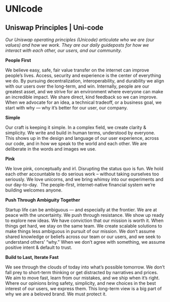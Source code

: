 # UNIcode

## **Uniswap Principles | Uni-code**

*Our Uniswap operating principles (Unicode) articulate who we are (our values) and how we work. They are our daily guideposts for how we interact with each other, our users, and our community.* 

**People First**

We believe easy, safe, fair value transfer on the internet can improve people’s lives. Access, security and experience is the center of everything we do. By pursuing decentralization, interoperability, and durability we align with our users over the long-term, and win. Internally, people are our greatest asset, and we strive for an environment where everyone can make an incredible impact. We share direct, kind feedback so we can improve. When we advocate for an idea, a technical tradeoff, or a business goal, we start with why — why it’s better for our user, our company.

**Simple**

Our craft is keeping it simple. In a complex field, we create clarity & simplicity. We write and build in human terms, understood by everyone. This shows up in the design and language of our user experience, across our code, and in how we speak to the world and each other. We are deliberate in the words and images we use.

**Pink**

We love pink, conceptually and irl. Disrupting the status quo is fun. We hold each other accountable to do serious work – without taking ourselves too seriously. We love unicorns, and we bring whimsy into our experiments and our day-to-day.  The people-first, internet-native financial system we’re building welcomes anyone.

**Push Through Ambiguity Together**

Startup life can be ambiguous — and especially at the frontier. We are at peace with the uncertainty. We push through resistance. We show up ready to explore new ideas. We have conviction that our mission is worth it. When things get hard, we stay on the same team. We create scalable solutions to make things less ambiguous in pursuit of our mission. We don’t assume shared knowledge or beliefs across our team or our users, and we seek to understand others’ “why.” When we don’t agree with something, we assume positive intent & default to trust.

**Build to Last, Iterate Fast**

We see through the clouds of today into what’s possible tomorrow. We don’t fall prey to short-term thinking or get distracted by narratives and prices. We aim to move fast, learn from our mistakes, and we ship when it’s right. Where our opinions bring safety, simplicity, and new choices in the best interest of our users, we express them. This long-term view is a big part of why we are a beloved brand. We must protect it.